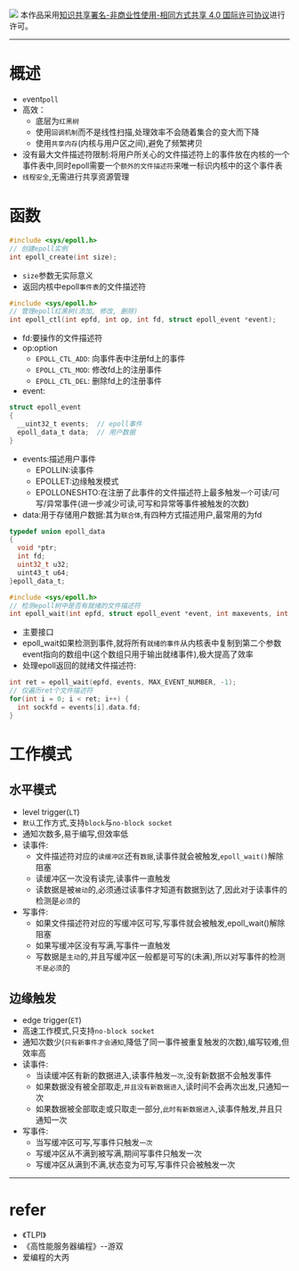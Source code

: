 ![](https://img-blog.csdnimg.cn/img_convert/54e60afdf2764a07539da3136f3ce3e4.png)
本作品采用[知识共享署名-非商业性使用-相同方式共享 4.0 国际许可协议](https://creativecommons.org/licenses/by-nc-sa/4.0/)进行许可。

---

# 概述
- `e`vent`poll`
- 高效：
  - 底层为`红黑树`
  - 使用`回调机制`而不是线性扫描,处理效率不会随着集合的变大而下降
  - 使用`共享内存`(内核与用户区之间),避免了频繁拷贝
- 没有最大文件描述符限制:将用户所关心的文件描述符上的事件放在内核的一个事件表中,同时epoll需要一个`额外的文件描述符`来唯一标识内核中的这个事件表
- `线程安全`,无需进行共享资源管理

# 函数
```c
#include <sys/epoll.h>
// 创建epoll实例
int epoll_create(int size);
```
- `size`参数无实际意义
- 返回内核中epoll`事件表`的文件描述符

```c
#include <sys/epoll.h>
// 管理epoll红黑树(添加, 修改, 删除)
int epoll_ctl(int epfd, int op, int fd, struct epoll_event *event);
```
- fd:要操作的文件描述符
- op:option
  - `EPOLL_CTL_ADD`: 向事件表中注册fd上的事件
  - `EPOLL_CTL_MOD`: 修改fd上的注册事件
  - `EPOLL_CTL_DEL`: 删除fd上的注册事件
- event:
```c
struct epoll_event
{
  __uint32_t events;  // epoll事件
  epoll_data_t data;  // 用户数据
}
```
  - events:描述用户事件
    - EPOLLIN:读事件
    - EPOLLET:边缘触发模式
    - EPOLLONESHTO:在注册了此事件的文件描述符上最多触发`一个`可读/可写/异常事件(进一步减少可读,可写和异常等事件被触发的次数)
  - data:用于存储用户数据:其为`联合体`,有四种方式描述用户,最常用的为fd
```c
typedef union epoll_data
{
  void *ptr;
  int fd;
  uint32_t u32;
  uint43_t u64;
}epoll_data_t;
```

```c
#include <sys/epoll.h>
// 检测epoll树中是否有就绪的文件描述符
int epoll_wait(int epfd, struct epoll_event *event, int maxevents, int timeout);
```
- 主要接口
- epoll_wait如果检测到事件,就将所有`就绪的事件`从内核表中复制到第二个参数event指向的数组中(这个数组只用于输出就绪事件),极大提高了效率
- 处理epoll返回的就绪文件描述符:
```c
int ret = epoll_wait(epfd, events, MAX_EVENT_NUMBER, -1);
// 仅遍历ret个文件描述符
for(int i = 0; i < ret; i++) {
  int sockfd = events[i].data.fd;
}
```


# 工作模式
## 水平模式
- level trigger(`LT`)
- `默认`工作方式,支持`block`与`no-block socket`
- 通知次数多,易于编写,但效率低
- 读事件:
  - 文件描述符对应的`读缓冲区`还有`数据`,读事件就会被触发,`epoll_wait()`解除阻塞
  - 读缓冲区一次没有读完,读事件一直触发
  - 读数据是被`被动`的,必须通过读事件才知道有数据到达了,因此对于读事件的检测是`必须`的
- 写事件:
  - 如果文件描述符对应的写缓冲区可写,写事件就会被触发,epoll_wait()解除阻塞
  - 如果写缓冲区没有写满,写事件一直触发
  - 写数据是`主动`的,并且写缓冲区一般都是可写的(未满),所以对写事件的检测`不是必须`的

## 边缘触发
- edge trigger(`ET`)
- 高速工作模式,只支持`no-block socket`
- 通知次数少(`只有新事件才会通知`,降低了同一事件被重复触发的次数),编写较难,但效率高
- 读事件:
  - 当读缓冲区有新的数据进入,读事件触发`一次`,没有新数据不会触发事件
  - 如果数据没有被全部取走,`并且没有新数据进入`,读时间不会再次出发,只通知一次
  - 如果数据被全部取走或只取走一部分,`此时有新数据进入`,读事件触发,并且只通知一次
- 写事件:
  - 当写缓冲区可写,写事件只触发`一次`
  - 写缓冲区从不满到被写满,期间写事件只触发一次
  - 写缓冲区从满到不满,状态变为可写,写事件只会被触发一次

---
# refer
- 《TLPI》
- 《高性能服务器编程》--游双
- 爱编程的大丙